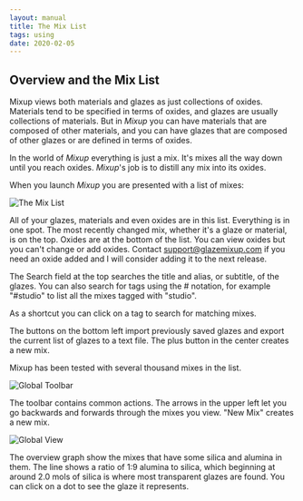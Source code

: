 ```yaml
---
layout: manual
title: The Mix List
tags: using
date: 2020-02-05
---
```

## Overview and the Mix List

Mixup views both materials and glazes as just collections of oxides. 
Materials tend to be specified in terms of oxides, 
and glazes are usually collections of materials. 
But in *Mixup* you can have materials that are composed of other materials, 
and you can have glazes that are composed of other glazes 
or are defined in terms of oxides. 

In the world of *Mixup* everything is just a mix. 
It's mixes all the way down until you reach oxides.
*Mixup*'s job is to distill any mix into its oxides.

When you launch *Mixup* you are presented with a list of mixes:

![The Mix List](/images/MixList.png)

All of your glazes, materials and even oxides are in this list. 
Everything is in one spot.
The most recently changed mix, whether it's a glaze or material, is on the top.
Oxides are at the bottom of the list. You can view oxides but you can't change 
or add oxides. Contact support@glazemixup.com if you need an oxide added and I
will consider adding it to the next release.

The Search field at the top searches the title and alias, or subtitle, of the glazes.
You can also search for tags using the # notation, for example "#studio" to list all the 
mixes tagged with "studio".

As a shortcut you can click on a tag to search for matching mixes.

The buttons on the bottom left import previously saved glazes and export 
the current list of glazes to a text file. The plus button in the center creates 
a new mix.

Mixup has been tested with several thousand mixes in the list.

![Global Toolbar](/images/GlobalToolbar.png)

The toolbar contains common actions. 
The arrows in the upper left let you go backwards and forwards through
the mixes you view. "New Mix" creates a new mix. 

![Global View](/images/Global.png)

The overview graph show the mixes that have some silica and alumina in them. 
The line shows a ratio of 1:9 alumina to silica, 
which beginning at around 2.0 mols of silica is where most transparent glazes are found.
You can click on a dot to see the glaze it represents.

